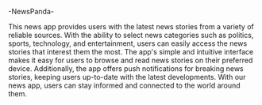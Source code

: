 -NewsPanda-

This news app provides users with the latest news stories from a variety of reliable sources. With the ability to select news categories such as politics, sports, technology, and entertainment, users can easily access the news stories that interest them the most. The app's simple and intuitive interface makes it easy for users to browse and read news stories on their preferred device. Additionally, the app offers push notifications for breaking news stories, keeping users up-to-date with the latest developments. With our news app, users can stay informed and connected to the world around them.
